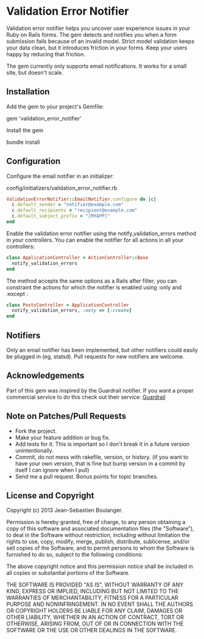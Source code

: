 # Validation Error Notifier

Validation error notifier helps you uncover user experience
issues in your Ruby on Rails forms. The gem detects and notifies
you when a form submission fails because of an invalid model.
Strict model validation keeps your data clean, but it introduces
friction in your forms. Keep your users happy by reducing that
friction.

The gem currently only supports email notifications. It works
for a small site, but doesn't scale.

## Installation

Add the gem to your project's Gemfile:

  gem 'validation_error_notifier'

Install the gem

  bundle install


## Configuration

Configure the email notifier in an initializer:

config/initializers/validation_error_notifier.rb

```ruby
ValidationErrorNotifier::EmailNotifier.configure do |c|
  c.default_sender = "notifier@example.com"
  c.default_recipients = "recipient@example.com"
  c.default_subject_prefix = "[MYAPP]"
end
```

Enable the validation error notifier using the
notify_validation_errors method in your controllers. You can
enable the notifier for all actions in all your controllers:

```ruby
class ApplicationController < ActionController::Base
  notify_validation_errors
end
```

The method accepts the same options as a Rails after filter,
you can constraint the actions for which the notifier is
enabled using :only and :except :

```ruby
class PostsController < ApplicationController
  notify_validation_errors, :only => [:create]
end
```

## Notifiers ##

Only an email notifier has been implemented, but other notifiers
could easily be plugged in (eg, statsd). Pull requests
for new notifiers are welcome.

## Acknowledgements

Part of this gem was inspired by the Guardrail notifier.
If you want a proper commercial service to do this
check out their service: [Guardrail](http://guardrailapp.com/)

## Note on Patches/Pull Requests

* Fork the project.
* Make your feature addition or bug fix.
* Add tests for it. This is important so I don't break it in a
  future version unintentionally.
* Commit, do not mess with rakefile, version, or history.  (if you want to
  have your own version, that is fine but bump version in a commit by itself I
  can ignore when I pull)
* Send me a pull request. Bonus points for topic branches.


## License and Copyright

Copyright (c) 2013 Jean-Sebastien Boulanger.

Permission is hereby granted, free of charge, to any person obtaining
a copy of this software and associated documentation files (the
"Software"), to deal in the Software without restriction, including
without limitation the rights to use, copy, modify, merge, publish,
distribute, sublicense, and/or sell copies of the Software, and to
permit persons to whom the Software is furnished to do so, subject to
the following conditions:

The above copyright notice and this permission notice shall be
included in all copies or substantial portions of the Software.

THE SOFTWARE IS PROVIDED "AS IS", WITHOUT WARRANTY OF ANY KIND,
EXPRESS OR IMPLIED, INCLUDING BUT NOT LIMITED TO THE WARRANTIES OF
MERCHANTABILITY, FITNESS FOR A PARTICULAR PURPOSE AND
NONINFRINGEMENT. IN NO EVENT SHALL THE AUTHORS OR COPYRIGHT HOLDERS BE
LIABLE FOR ANY CLAIM, DAMAGES OR OTHER LIABILITY, WHETHER IN AN ACTION
OF CONTRACT, TORT OR OTHERWISE, ARISING FROM, OUT OF OR IN CONNECTION
WITH THE SOFTWARE OR THE USE OR OTHER DEALINGS IN THE SOFTWARE.
